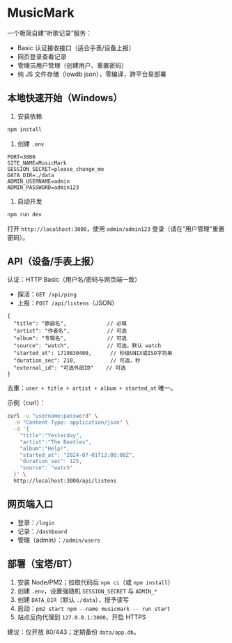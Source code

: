 # MusicMark

一个极简自建“听歌记录”服务：
- Basic 认证接收接口（适合手表/设备上报）
- 网页登录查看记录
- 管理员用户管理（创建用户、重置密码）
- 纯 JS 文件存储（lowdb json），零编译，跨平台易部署

## 本地快速开始（Windows）
1) 安装依赖
```bash
npm install
```
1) 创建 `.env`
```
PORT=3000
SITE_NAME=MusicMark
SESSION_SECRET=please_change_me
DATA_DIR=./data
ADMIN_USERNAME=admin
ADMIN_PASSWORD=admin123
```
1) 启动开发
```bash
npm run dev
```
打开 `http://localhost:3000`，使用 `admin/admin123` 登录（请在“用户管理”重置密码）。

## API（设备/手表上报）
认证：HTTP Basic（用户名/密码与网页端一致）
- 探活：`GET /api/ping`
- 上报：`POST /api/listens`（JSON）
```
{
  "title": "歌曲名",             // 必填
  "artist": "作者名",            // 可选
  "album": "专辑名",             // 可选
  "source": "watch",            // 可选，默认 watch
  "started_at": 1719830400,      // 秒级UNIX或ISO字符串
  "duration_sec": 210,           // 可选，秒
  "external_id": "可选外部ID"    // 可选
}
```
去重：`user + title + artist + album + started_at` 唯一。

示例（curl）：
```bash
curl -u "username:password" \
  -H "Content-Type: application/json" \
  -d '{
    "title":"Yesterday",
    "artist":"The Beatles",
    "album":"Help!",
    "started_at": "2024-07-01T12:00:00Z",
    "duration_sec": 125,
    "source": "watch"
  }' \
  http://localhost:3000/api/listens
```

## 网页端入口
- 登录：`/login`
- 记录：`/dashboard`
- 管理（admin）：`/admin/users`

## 部署（宝塔/BT）
1) 安装 Node/PM2；拉取代码后 `npm ci`（或 `npm install`）
2) 创建 `.env`，设置强随机 `SESSION_SECRET` 与 `ADMIN_*`
3) 创建 `DATA_DIR`（默认 `./data`），授予读写
4) 启动：`pm2 start npm --name musicmark -- run start`
5) 站点反向代理到 `127.0.0.1:3000`，开启 HTTPS

建议：仅开放 80/443；定期备份 `data/app.db`。
